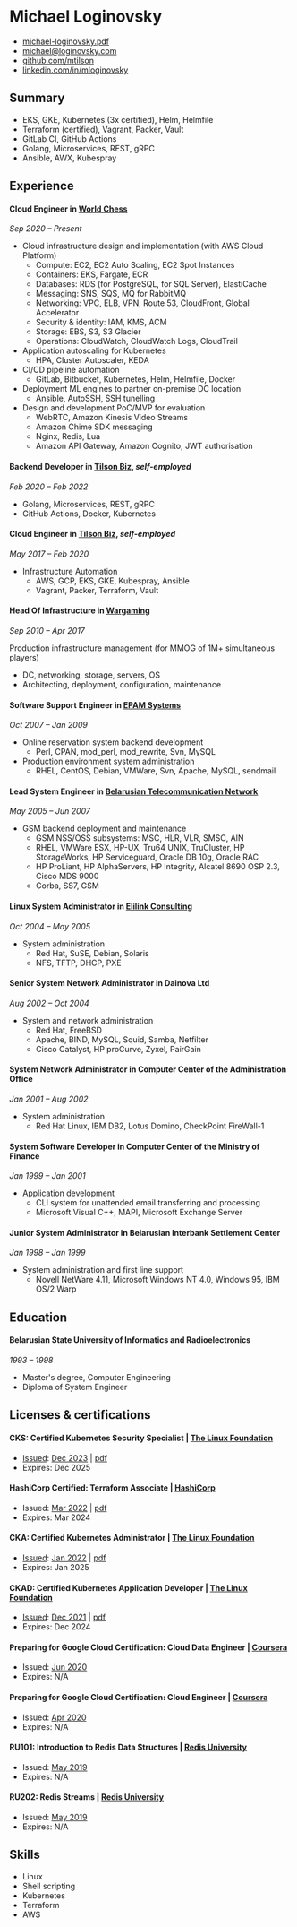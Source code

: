 # Michael Loginovsky

* [michael-loginovsky.pdf](https://loginovsky.com/michael-loginovsky.pdf)
* [michael@loginovsky.com](mailto:michael@loginovsky.com)
* [github.com/mtilson](https://github.com/mtilson)
* [linkedin.com/in/mloginovsky](https://linkedin.com/in/mloginovsky)

## Summary

* EKS, GKE, Kubernetes (3x certified), Helm, Helmfile
* Terraform (certified), Vagrant, Packer, Vault
* GitLab CI, GitHub Actions
* Golang, Microservices, REST, gRPC
* Ansible, AWX, Kubespray

## Experience

#### Cloud Engineer in  [World Chess](https://worldchess.com)

_Sep 2020 – Present_

* Cloud infrastructure design and implementation (with AWS Cloud Platform)
  * Compute: EC2, EC2 Auto Scaling, EC2 Spot Instances
  * Containers: EKS, Fargate, ECR
  * Databases: RDS (for PostgreSQL, for SQL Server), ElastiCache
  * Messaging: SNS, SQS, MQ for RabbitMQ
  * Networking: VPC, ELB, VPN, Route 53, CloudFront, Global Accelerator
  * Security & identity: IAM, KMS, ACM
  * Storage: EBS, S3, S3 Glacier
  * Operations: CloudWatch, CloudWatch Logs, CloudTrail
* Application autoscaling for Kubernetes
  * HPA, Cluster Autoscaler, KEDA
* CI/CD pipeline automation
  * GitLab, Bitbucket, Kubernetes, Helm, Helmfile, Docker
* Deployment ML engines to partner on-premise DC location
  * Ansible, AutoSSH, SSH tunelling
* Design and development PoC/MVP for evaluation
  * WebRTC, Amazon Kinesis Video Streams
  * Amazon Chime SDK messaging
  * Nginx, Redis, Lua
  * Amazon API Gateway, Amazon Cognito, JWT authorisation

#### Backend Developer in  [Tilson Biz](https://tilson.biz), _self-employed_

_Feb 2020 – Feb 2022_

* Golang, Microservices, REST, gRPC
* GitHub Actions, Docker, Kubernetes

#### Cloud Engineer in  [Tilson Biz](https://tilson.biz), _self-employed_

_May 2017 – Feb 2020_

* Infrastructure Automation
  * AWS, GCP, EKS, GKE, Kubespray, Ansible
  * Vagrant, Packer, Terraform, Vault

#### Head Of Infrastructure in  [Wargaming](https://wargaming.com)

_Sep 2010 – Apr 2017_

Production infrastructure management (for MMOG of 1M+ simultaneous players)
- DC, networking, storage, servers, OS
- Architecting, deployment, configuration, maintenance

#### Software Support Engineer in  [EPAM Systems](https://www.epam.com)

_Oct 2007 – Jan 2009_

* Online reservation system backend development
  * Perl, CPAN, mod_perl, mod_rewrite, Svn, MySQL
* Production environment system administration
  * RHEL, CentOS, Debian, VMWare, Svn, Apache, MySQL, sendmail

#### Lead System Engineer in  [Belarusian Telecommunication Network](https://life.com.by)

_May 2005 – Jun 2007_

* GSM backend deployment and maintenance
  * GSM NSS/OSS subsystems: MSC, HLR, VLR, SMSC, AIN
  * RHEL, VMWare ESX, HP-UX, Tru64 UNIX, TruCluster, HP StorageWorks, HP Serviceguard, Oracle DB 10g, Oracle RAC
  * HP ProLiant, HP AlphaServers, HP Integrity, Alcatel 8690 OSP 2.3, Cisco MDS 9000
  * Corba, SS7, GSM

#### Linux System Administrator in  [Elilink Consulting](https://www.elilink.com)

_Oct 2004 – May 2005_

* System administration
  * Red Hat, SuSE, Debian, Solaris
  * NFS, TFTP, DHCP, PXE

#### Senior System Network Administrator in Dainova Ltd

_Aug 2002 – Oct 2004_

* System and network administration
  * Red Hat, FreeBSD
  * Apache, BIND, MySQL, Squid, Samba, Netfilter
  * Cisco Catalyst, HP proCurve, Zyxel, PairGain

#### System Network Administrator in Computer Center of the Administration Office

_Jan 2001 – Aug 2002_

* System administration
  * Red Hat Linux, IBM DB2, Lotus Domino, CheckPoint FireWall-1

#### System Software Developer in Computer Center of the Ministry of Finance

_Jan 1999 – Jan 2001_

* Application development
  * CLI system for unattended email transferring and processing
  * Microsoft Visual C++, MAPI, Microsoft Exchange Server

#### Junior System Administrator in Belarusian Interbank Settlement Center

_Jan 1998 – Jan 1999_

* System administration and first line support
  * Novell NetWare 4.11, Microsoft Windows NT 4.0, Windows 95, IBM OS/2 Warp

## Education

#### Belarusian State University of Informatics and Radioelectronics

_1993 – 1998_

* Master's degree, Computer Engineering
* Diploma of System Engineer

## Licenses & certifications

#### CKS: Certified Kubernetes Security Specialist |  [The Linux Foundation](https://training.linuxfoundation.org/certification/certified-kubernetes-security-specialist/)

* [Issued](https://www.credly.com/badges/fd2cabdf-7961-4f1a-b0f2-ba5701cc3fdc/public_url): [Dec 2023](https://ti-user-certificates.s3.amazonaws.com/e0df7fbf-a057-42af-8a1f-590912be5460/74e4c2de-5b8b-5e82-a9a2-07b81ecb6108-michael-loginovsky-afdc8130-9dd6-4a4f-939d-2869de1ff09b-certificate.pdf) | [pdf](https://loginovsky.com/michael-loginovsky-cks.pdf)
* Expires: Dec 2025

#### HashiCorp Certified: Terraform Associate |  [HashiCorp](https://www.hashicorp.com/certification/terraform-associate)

* Issued:  [Mar 2022](https://www.credly.com/badges/4e1288d6-0675-44ae-a533-55869d5911a3/public_url) | [pdf](https://loginovsky.com/michael-loginovsky-tf-associate.pdf)
* Expires: Mar 2024

#### CKA: Certified Kubernetes Administrator |  [The Linux Foundation](https://training.linuxfoundation.org/certification/certified-kubernetes-administrator-cka/)

* [Issued](https://www.credly.com/badges/1c99169b-69b2-4379-ae30-51e8d50e5805/public_url):  [Jan 2022](https://ti-user-certificates.s3.amazonaws.com/e0df7fbf-a057-42af-8a1f-590912be5460/74e4c2de-5b8b-5e82-a9a2-07b81ecb6108-michael-loginovsky-5b222273-00b3-4610-9cd4-e0ea4099325a-certificate.pdf) | [pdf](https://loginovsky.com/michael-loginovsky-cka.pdf)
* Expires: Jan 2025

#### CKAD: Certified Kubernetes Application Developer |  [The Linux Foundation](https://training.linuxfoundation.org/certification/certified-kubernetes-application-developer-ckad/)

* [Issued](https://www.credly.com/badges/aa96608c-241b-4888-8fd0-9430baf80def/public_url):  [Dec 2021](https://ti-user-certificates.s3.amazonaws.com/e0df7fbf-a057-42af-8a1f-590912be5460/74e4c2de-5b8b-5e82-a9a2-07b81ecb6108-michael-loginovsky-c7aa2ab5-5dfa-4649-8271-cfe34ba7bb06-certificate.pdf) | [pdf](https://loginovsky.com/michael-loginovsky-ckad.pdf)
* Expires: Dec 2024

#### Preparing for Google Cloud Certification: Cloud Data Engineer |  [Coursera](https://www.coursera.org/professional-certificates/gcp-data-engineering)

* Issued:  [Jun 2020](https://www.coursera.org/account/accomplishments/specialization/certificate/VC9DQWVDJ4JB)
* Expires: N/A

#### Preparing for Google Cloud Certification: Cloud Engineer |  [Coursera](https://www.coursera.org/professional-certificates/cloud-engineering-gcp)

* Issued:  [Apr 2020](https://www.coursera.org/account/accomplishments/specialization/certificate/L8Y3ZBVNNPR3)
* Expires: N/A

#### RU101: Introduction to Redis Data Structures |  [Redis University](https://university.redis.com/courses/ru101/)

* Issued:  [May 2019](https://university.redis.com/certificates/82e876f612dc4522a3e91ad2f4bdbc2d)
* Expires: N/A

#### RU202: Redis Streams |  [Redis University](https://university.redis.com/courses/ru202/)

* Issued:  [May 2019](https://university.redis.com/certificates/12a4cf4c0edd428ca0ec7dbd2900cd3f)
* Expires: N/A

## Skills

* Linux
* Shell scripting
* Kubernetes
* Terraform
* AWS
